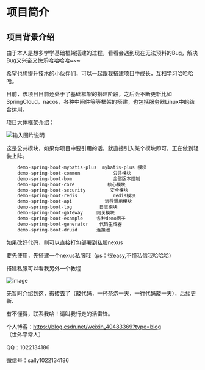 # 项目简介

## 项目背景介绍

由于本人是想多学学基础框架搭建的过程，看看会遇到现在无法预料的Bug，解决Bug又兴奋又快乐哈哈哈哈~~~

希望也想提升技术的小伙伴们，可以一起跟我搭建项目中成长，互相学习哈哈哈哈。

目前，该项目目前还处于了基础框架的搭建阶段，之后会不断更新比如SpringCloud，nacos，各种中间件等等框架的搭建，也包括服务器Linux中的结合运用。



项目大体框架介绍：

![输入图片说明](https://images.gitee.com/uploads/images/2022/0714/142336_104ea56e_7842402.png "image-20220714140444216.png")

这是公共模块，如果你项目中要引用的话，就直接引入某个模块即可，正在做到轻装上阵。



```java
    demo-spring-boot-mybatis-plus  mybatis-plus 模块
    demo-spring-boot-common            公共模块
    demo-spring-boot-bom               全部版本控制
    demo-spring-boot-core            核心模块
    demo-spring-boot-security         安全模块
    demo-spring-boot-redis             redis模块
    demo-spring-boot-api            远程调用模块
    demo-spring-boot-log          日志模块 
    demo-spring-boot-gateway     网关模块
    demo-spring-boot-example     各种demo例子
    demo-spring-boot-generator    代码生成器
    demo-spring-boot-druid       连接池

```

如果改好代码，则可以直接打包部署到私服nexus

要先使用，先搭建一个nexus私服哦（ps：很easy,不懂私信我哈哈哈）

搭建私服可以看我另外一个教程

![image](https://user-images.githubusercontent.com/76513734/181674918-68687eb1-f2bc-44a8-adce-32f99c07ad1a.png)






先暂时介绍到这，搬砖去了（敲代码，一杯茶泡一天，一行代码敲一天），后续更新.



有不懂得，联系我哈！请叫我行走的活雷锋。

个人博客：https://blog.csdn.net/weixin_40483369?type=blog    （世外平常人）

QQ：1022134186

微信号：sally1022134186
